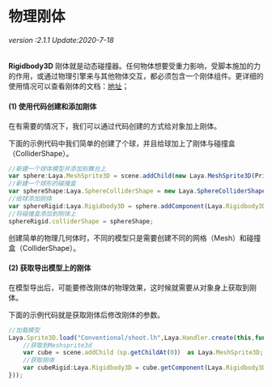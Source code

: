 # 物理刚体

###### *version :2.1.1   Update:2020-7-18*

 **Rigidbody3D** 刚体就是动态碰撞器。任何物体想要受重力影响，受脚本施加的力的作用，或通过物理引擎来与其他物体交互，都必须包含一个刚体组件。更详细的使用情况可以查看刚体的文档：[地址](https://layaair.ldc.layabox.com/api2/Chinese/index.html?category=Core&class=laya.d3.physics.Rigidbody3D)；

#### (1) 使用代码创建和添加刚体

在有需要的情况下，我们可以通过代码创建的方式给对象加上刚体。

下面的示例代码中我们简单的创建了个球，并且给球加上了刚体与碰撞盒（ColliderShape）。

```typescript
//新建一个球体模型并添加到舞台上
var sphere:Laya.MeshSprite3D = scene.addChild(new Laya.MeshSprite3D(PrimitiveMesh.createSphere(1))) as Laya.MeshSprite3D;
//新建一个球形的碰撞盒
var sphereShape:Laya.SphereColliderShape = new Laya.SphereColliderShape(1);
//给球添加刚体
var sphereRigid:Laya.Rigidbody3D = sphere.addComponent(Laya.Rigidbody3D);
//将碰撞盒添加到刚体上
sphereRigid.colliderShape = sphereShape;
```

创建简单的物理几何体时，不同的模型只是需要创建不同的网格（Mesh）和碰撞盒（ColliderShape）。

#### (2) 获取导出模型上的刚体

在模型导出后，可能要修改刚体的物理效果，这时候就需要从对象身上获取到刚体。

下面的示例代码就是获取刚体后修改刚体的参数。

```typescript
//加载模型
Laya.Sprite3D.load("Conventional/shoot.lh",Laya.Handler.create(this,function(sp:Laya.Sprite3D){
    //获取到Meshsprite3d
    var cube = scene.addChild（sp.getChildAt(0)） as Laya.MeshSprite3D;
    //获取刚体
    var cubeRigid:Laya.Rigidbody3D = cube.getComponent(Laya.Rigidbody3D);
}));
```
